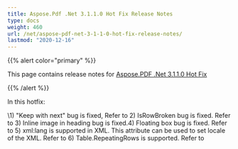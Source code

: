 ```yaml
---
title: Aspose.Pdf .Net 3.1.1.0 Hot Fix Release Notes
type: docs
weight: 460
url: /net/aspose-pdf-net-3-1-1-0-hot-fix-release-notes/
lastmod: "2020-12-16"
---
```


{{% alert color="primary" %}} 

This page contains release notes for [Aspose.PDF .Net 3.1.1.0 Hot Fix](http://www.aspose.com/downloads/pdf/net/new-releases/aspose.pdf-.net-3.1.1.0-hot-fix/)

{{% /alert %}} 

In this hotfix: 

\1) "Keep with next" bug is fixed, Refer to 2) IsRowBroken bug is fixed. Refer to 3) Inline image in heading bug is fixed.4) Floating box bug is fixed. Refer to 5) xml:lang is supported in XML. This attribute can be used to set locale of the XML. Refer to 6) Table.RepeatingRows is supported. Refer to 
